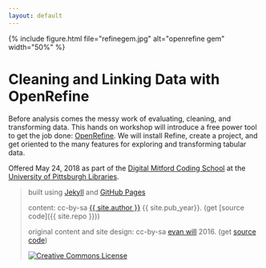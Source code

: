 ```yaml
---
layout: default
---
```


{% include figure.html file="refinegem.jpg" alt="openrefine gem" width="50%" %}

# Cleaning and Linking Data with OpenRefine

Before analysis comes the messy work of evaluating, cleaning, and transforming data. This hands on workshop will introduce a free power tool to get the job done: [OpenRefine](http://openrefine.org/index.html). We will install Refine, create a project, and get oriented to the many features for exploring and transforming tabular data.

Offered May 24, 2018 as part of the [Digital Mitford Coding School](https://digitalmitford.github.io/DigMitCS/) at the [University of Pittsburgh Libraries](http://www.library.pitt.edu).

> built using [Jekyll](https://jekyllrb.com/) and [GitHub Pages](https://pages.github.com/)
>
> content: cc-by-sa <a href="https://github.com/{{ site.github_username }}">{{ site.author }}</a> {{ site.pub_year}}. (get [source code]({{ site.repo }}))
>
> original content and site design: cc-by-sa <a href="https://github.com/evanwill">evan will</a> 2016. (get <a href="https://github.com/uidaholib/clean-your-data">source code</a>)
>
> <a href="http://creativecommons.org/licenses/by-sa/4.0/" rel="license"><img style="border-width: 0;" src="https://i.creativecommons.org/l/by-sa/4.0/88x31.png" alt="Creative Commons License" /></a>
